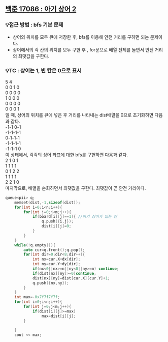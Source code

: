 ## [백준 17086 : 아기 상어 2](https://www.acmicpc.net/problem/17086)  
### 💡접근 방법 : bfs 기본 문제 
- 상어의 위치를 모두 큐에 저장한 후, bfs를 이용해 안전 거리를 구하면 되는 문제이다.  
- 상어에서의 각 칸의 위치를 모두 구한 후 , for문으로 배열 전체를 돌면서 안전 거리의 최댓값을 구한다.  
 ### 💡TC : 상어는 1, 빈 칸은 0으로 표시  
5 4  
0 0 1 0  
0 0 0 0  
1 0 0 0  
0 0 0 0  
0 0 0 1  
일 때, 상어의 위치를 큐에 넣은 후 거리를 나타내는 dist배열을 0으로 초기화하면 다음과 같다.  
-1-1 0-1  
-1-1-1-1  
 0-1-1-1  
-1-1-1-1  
-1-1-1 0  
이 상태에서, 각각의 상어 좌표에 대한 bfs를 구현하면 다음과 같다.  
2 1 0 1  
1 1 1 1  
0 1 2 2  
1 1 1 1  
2 2 1 0  
마지막으로, 배열을 순회하면서 최댓값을 구한다. 최댓값이 곧 안전 거리이다.  
```c++
queue<pii> q;
    memset(dist,-1,sizeof(dist));
    for(int i=0;i<n;i++){
        for(int j=0;j<m;j++){
            if(board[i][j]==1){ //아기 상어가 있는 칸
                q.push({i,j});
                dist[i][j]=0;
            }
        }
    }
    while(!q.empty()){
        auto cur=q.front();q.pop();
        for(int dir=0;dir<8;dir++){
            int nx=cur.X+dx[dir];
            int ny=cur.Y+dy[dir];
            if(nx<0||nx>=n||ny<0||ny>=m) continue;
            if(dist[nx][ny]>=0)continue;
            dist[nx][ny]=dist[cur.X][cur.Y]+1;
            q.push({nx,ny});
        }
    }
    int max=-0x7f7f7f7f;
    for(int i=0;i<n;i++){
        for(int j=0;j<m;j++){
            if(dist[i][j]>=max)
                max=dist[i][j];
        }
     
    }
    cout << max;


```




